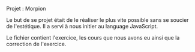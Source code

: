 Projet : Morpion

Le but de se projet était de le réaliser le plus vite possible sans se soucier de l'estétique. Il a servi à nous initier au language JavaScript. 

Le fichier contient l'exercice, les cours que nous avons eu ainsi que la correction de l'exercice.
